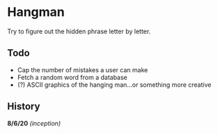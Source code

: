 # Hangman
Try to figure out the hidden phrase letter by letter.

## Todo
* Cap the number of mistakes a user can make
* Fetch a random word from a database
* (?) ASCII graphics of the hanging man...or something more creative

## History
**8/6/20** *(inception)*